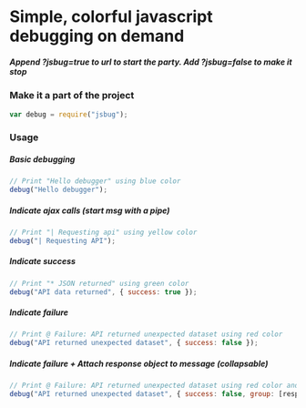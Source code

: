 # Simple, colorful javascript debugging on demand

##### Append ?jsbug=true to url to start the party. Add ?jsbug=false to make it stop

### Make it a part of the project
```javascript
var debug = require("jsbug");
```

### Usage

##### Basic debugging
```javascript
// Print "Hello debugger" using blue color
debug("Hello debugger"); 
```

##### Indicate ajax calls (start msg with a pipe)
```javascript
// Print "| Requesting api" using yellow color
debug("| Requesting API"); 
```

##### Indicate success
```javascript
// Print "* JSON returned" using green color
debug("API data returned", { success: true }); 
```

##### Indicate failure
```javascript
// Print @ Failure: API returned unexpected dataset using red color
debug("API returned unexpected dataset", { success: false }); 
```

##### Indicate failure + Attach response object to message (collapsable)
```javascript
// Print @ Failure: API returned unexpected dataset using red color and make response object inspectable
debug("API returned unexpected dataset", { success: false, group: [response] }); 
